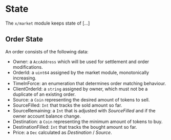 # State

The `x/market` module keeps state of [...]

## Order State

An order consists of the following data:

* Owner: a `AccAddress` which will be used for settlement and order modifications.
* OrderId: a `uint64` assigned by the market module, monotonically increasing.
* TimeInForce: an enumeration that determines order matching behaviour.
* ClientOrderId: a `string` assigned by owner, which must not be a duplicate of an existing order.
* Source: a `Coin` representing the desired amount of tokens to sell.
* SourceFilled: `Int` that tracks the sold amount so far.
* SourceRemaining: a `Int` that is adjusted with *SourceFilled* and if the owner account balance change.
* Destination: a `Coin` representing the minimum amount of tokens to buy.
* DestinationFilled: `Int` that tracks the bought amount so far.
* Price: a `Dec` calculated as *Destination* / *Source*.
